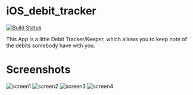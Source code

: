 # iOS_debit_tracker

<a href="https://travis-ci.org/scuty2000/iOS_debit_tracker"><img src="https://travis-ci.org/scuty2000/iOS_debit_tracker.svg?branch=master" alt="Build Status" /></a>

This App is a little Debit Tracker/Keeper, which allows you to keep note of the debits somebody have with you.

# Screenshots

<img src="http://www.lucascutigliani.it/github/iOS_debit_tracker/screen/1.png" alt="screen1">

<img src="http://www.lucascutigliani.it/github/iOS_debit_tracker/screen/2.png" alt="screen2">

<img src="http://www.lucascutigliani.it/github/iOS_debit_tracker/screen/3.png" alt="screen3">

<img src="http://www.lucascutigliani.it/github/iOS_debit_tracker/screen/4.png" alt="screen4">
